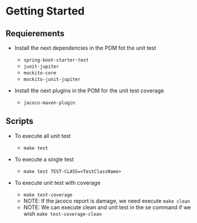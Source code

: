 # Getting Started

## Requierements
- Install the next dependencies in the POM fot the unit test
  - `spring-boot-starter-test`
  - `junit-jupiter`
  - `mockito-core`
  - `mockito-junit-jupiter`

- Install the next plugins in the POM for the unit test coverage
  - `jacoco-maven-plugin`

## Scripts
- To execute all unit test
  - `make test`

- To execute a single test
  - `make test TEST-CLASS=<TestClassName>`

- To execute unit test with coverage
  - `make test-coverage`
  - NOTE: If the jacoco report is damage, we need execute `make clean`
  - NOTE: We can execute clean and unit test in the se command if we wish `make test-coverage-clean`
